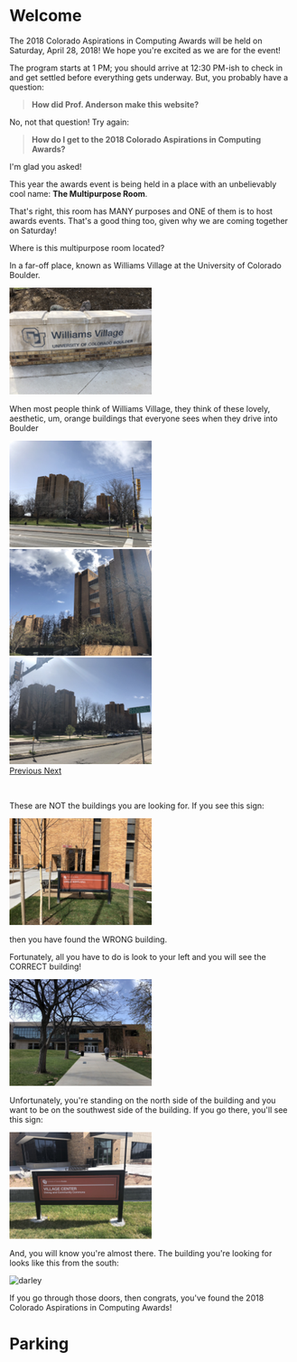 <h1>Welcome</h1>

<p>The 2018 Colorado Aspirations in Computing Awards will be held on Saturday, April 28, 2018! We hope you're excited as we are for the event!</p>

<p>The program starts at 1 PM; you should arrive at 12:30 PM-ish to check in and get settled before everything gets underway. But, you probably have a question:</p>

<blockquote class="blockquote text-center">
  <p class="mb-0"><strong>How did Prof. Anderson make this website?</strong></p>
</blockquote>

<p>No, not that question! Try again:</p>

<blockquote class="blockquote text-center">
  <p class="mb-0"><strong>How do I get to the 2018 Colorado Aspirations in Computing Awards?</strong></p>
</blockquote>

<p>I'm glad you asked!</p>

<p>This year the awards event is being held in a place with an unbelievably cool name: <strong>The Multipurpose Room</strong>.</p>

<p>That's right, this room has MANY purposes and ONE of them is to host awards events. That's a good thing too, given why we are coming together on Saturday!</p>

<p>Where is this multipurpose room located?</p>

<p>In a far-off place, known as Williams Village at the University of Colorado Boulder.</p>

<img src="images/williams_village_cool_sign.jpg" class="rounded mx-auto d-block" style="width: 50%" alt="williams village">

<p>When most people think of Williams Village, they think of these lovely, aesthetic, um, orange buildings that everyone sees when they drive into Boulder</p>

<div class="mx-auto" style="width: 50%">
  <div id="orange_buildings" class="carousel slide" data-ride="carousel">
    <div class="carousel-inner">
      <div class="carousel-item active">
        <img class="d-block w-100" src="images/ntbyalf1.jpg"  alt="not the buildings, you are looking for">
      </div>
      <div class="carousel-item">
        <img class="d-block w-100" src="images/ntbyalf2.jpg" alt="not the buildings, you are looking for">
      </div>
      <div class="carousel-item">
        <img class="d-block w-100" src="images/ntbyalf3.jpg" alt="not the buildings, you are looking for">
      </div>
    </div>
    <a class="carousel-control-prev" href="#orange_buildings" role="button" data-slide="prev">
      <span class="carousel-control-prev-icon" aria-hidden="true"></span>
      <span class="sr-only">Previous</span>
    </a>
    <a class="carousel-control-next" href="#orange_buildings" role="button" data-slide="next">
      <span class="carousel-control-next-icon" aria-hidden="true"></span>
      <span class="sr-only">Next</span>
    </a>
  </div>
</div>

<p>&nbsp;</p>

<p>These are NOT the buildings you are looking for. If you see this sign:</p>

<img src="images/ntbyalf_sign.jpg" class="rounded mx-auto d-block" style="width: 50%" alt="darley">

<p>then you have found the WRONG building.</p>

<p>Fortunately, all you have to do is look to your left and you will see the CORRECT building!</p>

<img src="images/this_is_it.jpg" class="rounded mx-auto d-block" style="width: 50%" alt="darley">

<p>Unfortunately, you're standing on the north side of the building and you want to be on the southwest side of the building. If you go there, you'll see this sign:</p>

<img src="images/the_right_sign.jpg" class="rounded mx-auto d-block" style="width: 50%" alt="darley">

<p>And, you will know you're almost there. The building you're looking for looks like this from the south:</p>

<img src="images/this_is_it2.jpg" class="rounded mx-auto d-block" style="width: 50%" alt="darley">

<p>If you go through those doors, then congrats, you've found the 2018 Colorado Aspirations in Computing Awards!</p>

<h1>Parking</h1>



